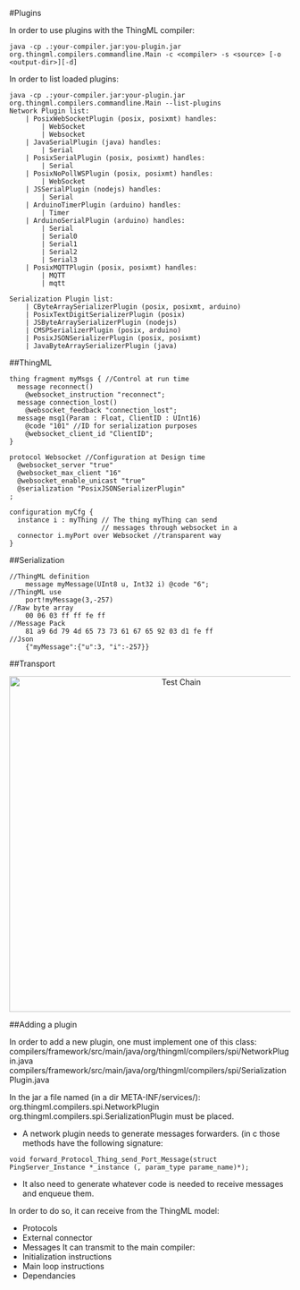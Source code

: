 #Plugins

In order to use plugins with the ThingML compiler:
```
java -cp .:your-compiler.jar:you-plugin.jar org.thingml.compilers.commandline.Main -c <compiler> -s <source> [-o <output-dir>][-d]
```
In order to list loaded plugins:
```
java -cp .:your-compiler.jar:your-plugin.jar org.thingml.compilers.commandline.Main --list-plugins
Network Plugin list: 
    | PosixWebSocketPlugin (posix, posixmt) handles:
        | WebSocket
        | Websocket
    | JavaSerialPlugin (java) handles:
        | Serial
    | PosixSerialPlugin (posix, posixmt) handles:
        | Serial
    | PosixNoPollWSPlugin (posix, posixmt) handles:
        | WebSocket
    | JSSerialPlugin (nodejs) handles:
        | Serial
    | ArduinoTimerPlugin (arduino) handles:
        | Timer
    | ArduinoSerialPlugin (arduino) handles:
        | Serial
        | Serial0
        | Serial1
        | Serial2
        | Serial3
    | PosixMQTTPlugin (posix, posixmt) handles:
        | MQTT
        | mqtt

Serialization Plugin list: 
    | CByteArraySerializerPlugin (posix, posixmt, arduino)
    | PosixTextDigitSerializerPlugin (posix)
    | JSByteArraySerializerPlugin (nodejs)
    | CMSPSerializerPlugin (posix, arduino)
    | PosixJSONSerializerPlugin (posix, posixmt)
    | JavaByteArraySerializerPlugin (java)

```

##ThingML

```
thing fragment myMsgs { //Control at run time
  message reconnect() 
    @websocket_instruction "reconnect";
  message connection_lost() 
    @websocket_feedback "connection_lost";
  message msg1(Param : Float, ClientID : UInt16) 
    @code "101" //ID for serialization purposes
    @websocket_client_id "ClientID"; 
}

protocol Websocket //Configuration at Design time
  @websocket_server "true"
  @websocket_max_client "16"
  @websocket_enable_unicast "true"
  @serialization "PosixJSONSerializerPlugin"
;

configuration myCfg {
  instance i : myThing // The thing myThing can send 
                       // messages through websocket in a
  connector i.myPort over Websocket //transparent way
}
```

##Serialization

```
//ThingML definition
	message myMessage(UInt8 u, Int32 i) @code "6";
//ThingML use
	port!myMessage(3,-257)
//Raw byte array
	00 06 03 ff ff fe ff
//Message Pack
	81 a9 6d 79 4d 65 73 73 61 67 65 92 03 d1 fe ff
//Json
	{"myMessage":{"u":3, "i":-257}}
```

##Transport

<p align="center"><img src="https://raw.githubusercontent.com/SINTEF-9012/ThingML/master/compilers/official-network-plugins/docs/ThingML_Network_plugins.png" alt="Test Chain" width="600"></p>

##Adding a plugin

In order to add a new plugin, one must implement one of this class:
compilers/framework/src/main/java/org/thingml/compilers/spi/NetworkPlugin.java
compilers/framework/src/main/java/org/thingml/compilers/spi/SerializationPlugin.java

In the jar a file named (in a dir META-INF/services/):
org.thingml.compilers.spi.NetworkPlugin
org.thingml.compilers.spi.SerializationPlugin
must be placed.

* A network plugin needs to generate messages forwarders. 
(in c those methods have the following signature:
```
void forward_Protocol_Thing_send_Port_Message(struct PingServer_Instance *_instance (, param_type parame_name)*);
```
* It also need to generate whatever code is needed to receive messages and enqueue them.

In order to do so, it can receive from the ThingML model:
* Protocols
* External connector
* Messages
It can transmit to the main compiler:
* Initialization instructions
* Main loop instructions
* Dependancies
